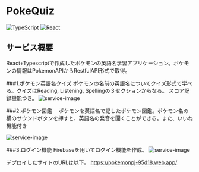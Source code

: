 # PokeQuiz

[![TypeScript](https://img.shields.io/badge/TypeScript-v4.9.3-007ACC?logo=TypeScript&logoColor=007ACC)](https://www.typescriptlang.org/docs/handbook/release-notes/typescript-5-0.html)
[![React](https://img.shields.io/badge/React-v18.2.0-61DAFB?logo=React&logoColor=61DAFB)](https://react.dev/blog/2022/03/29/react-v18#whats-new-in-react-18)

## サービス概要
React+Typescriptで作成したポケモンの英語名学習アプリケーション。ポケモンの情報はPokemonAPIからRestfulAPI形式で取得。

###1.ポケモン英語名クイズ
ポケモンの名前の英語名についてクイズ形式で学べる。クイズはReading, Listening, Spellingの３セクションからなる。
スコア記録機能つき。
![service-image](https://github.com/Karukan0814/PokeQuiz/blob/master/public/pokeQuiz%20demo1.png)


###2.ポケモン図鑑
　ポケモンを英語名で記したポケモン図鑑。ポケモン名の横のサウンドボタンを押すと、英語名の発音を聞くことができる。また、いいね機能付き


![service-image](https://github.com/Karukan0814/PokeQuiz/blob/master/public/pokeQuiz%20demo2.png)
 

###3.ログイン機能
Firebaseを用いてログイン機能を作成。
![service-image](https://github.com/Karukan0814/PokeQuiz/blob/master/public/pokeQuiz%20demo3.png)




デプロイしたサイトのURLは以下。
https://pokemonpj-95d18.web.app/



